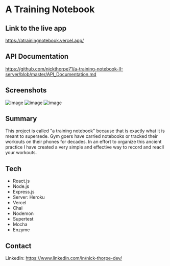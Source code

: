 # A Training Notebook 

## Link to the live app
https://atrainingnotebook.vercel.app/

## API Documentation
https://github.com/nickthorpe71/a-training-notebook-II-server/blob/master/API_Documentation.md

## Screenshots
![image](https://user-images.githubusercontent.com/57202558/89674122-39453480-d8ad-11ea-8387-14ad56d96fe7.png)
![image](https://user-images.githubusercontent.com/57202558/89674246-74476800-d8ad-11ea-884b-d35780b964ac.png)
![image](https://user-images.githubusercontent.com/57202558/89674871-7cec6e00-d8ae-11ea-827a-4a87784d9176.png)

## Summary
This project is called "a training notebook" because that is exactly what it is meant to supersede. Gym goers have carried notebooks or tracked their workouts on their phones for decades. In an effort to organize this ancient practice I have created a very simple and effective way to record and reacll your workouts.

## Tech
* React.js
* Node.js
* Express.js
* Server: Heroku
* Vercel
* Chai
* Nodemon
* Supertest
* Mocha
* Enzyme

## Contact
LinkedIn: https://www.linkedin.com/in/nick-thorpe-dev/

